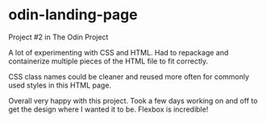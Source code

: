 # odin-landing-page
Project #2 in The Odin Project

A lot of experimenting with CSS and HTML. Had to repackage and containerize multiple pieces of the HTML file to fit correctly.

CSS class names could be cleaner and reused more often for commonly used styles in this HTML page.

Overall very happy with this project. Took a few days working on and off to get the design where I wanted it to be. Flexbox is incredible!